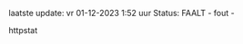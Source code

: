 laatste update: 
vr 01-12-2023  1:52   uur 
Status: FAALT - fout - 
<div class="service Y">httpstat</div>